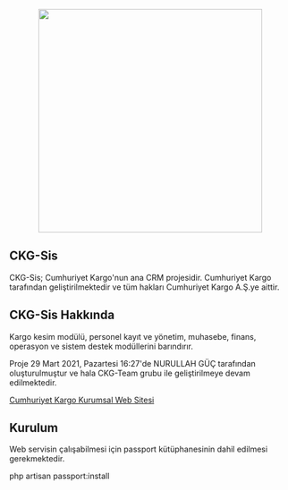 <p align="center">
<a href="https://cumhuriyetkargo.com.tr" target="_blank">
<img src="https://cumhuriyetkargo.com.tr/assets/CKG_Sis_Gif.gif" width="400"></a></p>

## CKG-Sis

CKG-Sis; Cumhuriyet Kargo'nun ana CRM projesidir. Cumhuriyet Kargo tarafından geliştirilmektedir ve tüm hakları
Cumhuriyet Kargo A.Ş.ye aittir.



## CKG-Sis Hakkında

Kargo kesim modülü, personel kayıt ve yönetim, muhasebe, finans, operasyon ve sistem destek modüllerini barındırır.

Proje 29 Mart 2021, Pazartesi 16:27'de NURULLAH GÜÇ tarafından oluşturulmuştur ve hala CKG-Team grubu ile geliştirilmeye devam edilmektedir.


<a target="_blank" href="https://www.cumhuriyetkargo.com.tr">Cumhuriyet Kargo Kurumsal Web Sitesi</a>

## Kurulum 
Web servisin çalışabilmesi için passport kütüphanesinin dahil edilmesi gerekmektedir. 

php artisan passport:install
